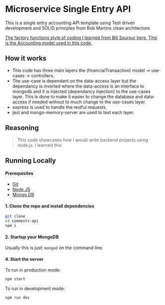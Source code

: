 # Microservice Single Entry API

This is a single entry accounting API template using Test driven development and SOLID princples from Bob Martins clean architecture.

[The factory functions style of coding I learned from Bill Sourour here.](https://youtu.be/CnailTcJV_U)
[This is the Accounting model used in this code.](https://youtu.be/i8RIh04AaD8)

## How it works
* This code has three main layers the (financialTransaction) model -> use-cases -> controllers. 
* The use-case is dependant on the data-access layer but the dependancy is inverted where the data-access is an interface to mongodb and it is injected (dependancy injection) to the use-cases layer. This is done to make it easier to change the database and data-access if needed without to much change to the use-cases layer.
* express is used to handle the restful requests.
* jest and mongo-memory-server are used to test each layer.

## Reasoning
>This code showcases how I would write backend projects using node.js. I learned this

## Running Locally

#### Prerequisites
* [Git](https://git-scm.com/downloads)
* [Node JS](https://nodejs.org/en/)
* [Mongo DB](https://www.mongodb.com) 


#### 1. Clone the repo and install dependencies
```bash
git clone 
cd comments-api
npm i
```
#### 2. Startup your MongoDB
Usually this is just: `mongod` on the command line.

#### 4. Start the server
To run in production mode:
```bash
npm start
```

To run in development mode:
```bash
npm run dev
```